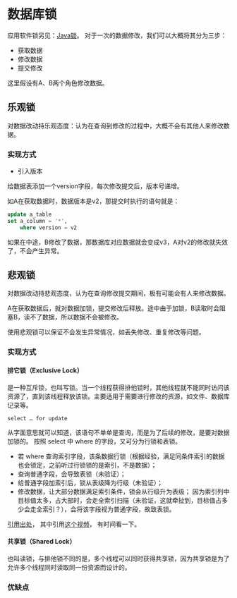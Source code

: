 # 数据库锁

应用软件锁另见：[Java锁](../../../软件开发/原理探析/Java锁.MD)。
对于一次的数据修改，我们可以大概将其分为三步：

* 获取数据
* 修改数据
* 提交修改

这里假设有A、B两个角色修改数据。

## 乐观锁

对数据改动持乐观态度：认为在查询到修改的过程中，大概不会有其他人来修改数据。

### 实现方式

* 引入版本

给数据表添加一个version字段，每次修改提交后，版本号递增。

如A在获取数据时，数据版本是v2，那提交时执行的语句就是：

```sql
update a_table
set a_column = '*',
    where version = v2
```

如果在中途，B修改了数据，那数据库对应数据就会变成v3，A对v2的修改就失效了，不会产生异常。

## 悲观锁

对数据改动持悲观态度，认为在查询修改提交期间，极有可能会有人来修改数据。

A在获取数据后，就对数据加锁，提交修改后释放。途中由于加锁，B读取时会阻塞B，读不了数据，所以数据不会被修改。

使用悲观锁可以保证不会发生异常情况，如丢失修改、重复修改等问题。

### 实现方式

#### 排它锁（Exclusive Lock）

是一种互斥锁，也叫写锁。当一个线程获得排他锁时，其他线程就不能同时访问该资源了，直到该线程释放该锁。主要适用于需要进行修改的资源，如文件、数据库记录等。

`select … for update`

从字面意思就可以知道，该语句不单单是查询，而是为了后续的修改，是要对数据加锁的。
按照 select 中 where 的字段，又可分为行锁和表锁。

* 若 where 查询索引字段，该条数据行锁（根据经验，满足同条件索引的数据也会锁定，之前听过行锁锁的是索引，不是数据）；
* 查询普通字段，会导致表锁（未验证）；
* 给普通字段加索引后，锁从表级降为行级（未验证）；
* 修改数据，让大部分数据满足索引条件，锁会从行级升为表级；
  因为索引列中目标值太多，占大部时，会走全索引扫描（未验证，这就牵扯到，目标值占多少会走全索引？），会将该字段视为普通字段，故致表锁。

[引用出处](https://blog.csdn.net/qq_32565537/article/details/126439743)，
其中引用[这个视频](https://www.bilibili.com/video/BV1YU4y1C7j4/?share_source=copy_web&vd_source=bf91fef3a99fcdb25f54a2281be92cf0)，
有时间看一下。

#### 共享锁（Shared Lock）

也叫读锁，与排他锁不同的是，多个线程可以同时获得共享锁，因为共享锁是为了允许多个线程同时读取同一份资源而设计的。

### 优缺点
